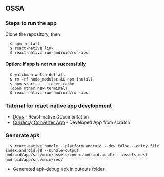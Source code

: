 ## OSSA

### Steps to run the app

Clone the repository, then

```
  $ npm install
  $ react-native link
  $ react-native run-android/run-ios
```

#### Option: If app is not run successfully
```
  $ watchman watch-del-all
  $ rm -rf node_modules && npm install
  $ npm start -- --reset-cache
  (open other new terminal)
  $ react-native run-android/run-ios
```

### Tutorial for react-native app development

* [Docs](https://facebook.github.io/react-native/docs/getting-started.html) - React-native Documentation
* [Currency Converter App](https://learn.handlebarlabs.com/p/react-native-basics-build-a-currency-converter) - Developed App from scratch

### Generate apk

```
  $ react-native bundle --platform android --dev false --entry-file index.android.js --bundle-output android/app/src/main/assets/index.android.bundle --assets-dest android/app/src/main/res/
```

* Generated apk-debug.apk in outouts folder
